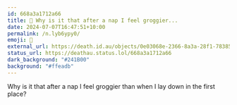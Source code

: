```yaml
---
id: 668a3a1712a66
title: 🥱 Why is it that after a nap I feel groggier...
date: 2024-07-07T16:47:51+10:00
permalink: /n.lyb6ypy0/
emoji: 🥱
external_url: https://death.id.au/objects/0e03068e-2366-8a3a-28f1-783851907599
status_url: https://deathau.status.lol/668a3a1712a66
dark_background: "#241B00"
background: "#ffeadb"
---
```


Why is it that after a nap I feel groggier than when I lay down in the first place?
